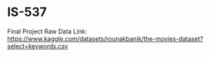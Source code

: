 # IS-537
Final Project
Raw Data Link: https://www.kaggle.com/datasets/rounakbanik/the-movies-dataset?select=keywords.csv
